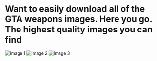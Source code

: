 # Want to easily download all of the GTA weapons images. Here you go. The highest quality images you can find

![Image 1](https://github.com/username/repo-name/raw/main/images/image1.png)
![Image 2](https://github.com/username/repo-name/raw/main/images/image2.png)
![Image 3](https://github.com/username/repo-name/raw/main/images/image3.png)
